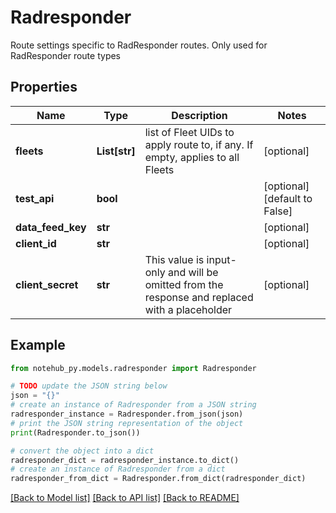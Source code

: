 # Radresponder

Route settings specific to RadResponder routes. Only used for RadResponder route types

## Properties

| Name              | Type          | Description                                                                                    | Notes                         |
| ----------------- | ------------- | ---------------------------------------------------------------------------------------------- | ----------------------------- |
| **fleets**        | **List[str]** | list of Fleet UIDs to apply route to, if any. If empty, applies to all Fleets                  | [optional]                    |
| **test_api**      | **bool**      |                                                                                                | [optional] [default to False] |
| **data_feed_key** | **str**       |                                                                                                | [optional]                    |
| **client_id**     | **str**       |                                                                                                | [optional]                    |
| **client_secret** | **str**       | This value is input-only and will be omitted from the response and replaced with a placeholder | [optional]                    |

## Example

```python
from notehub_py.models.radresponder import Radresponder

# TODO update the JSON string below
json = "{}"
# create an instance of Radresponder from a JSON string
radresponder_instance = Radresponder.from_json(json)
# print the JSON string representation of the object
print(Radresponder.to_json())

# convert the object into a dict
radresponder_dict = radresponder_instance.to_dict()
# create an instance of Radresponder from a dict
radresponder_from_dict = Radresponder.from_dict(radresponder_dict)
```

[[Back to Model list]](../README.md#documentation-for-models) [[Back to API list]](../README.md#documentation-for-api-endpoints) [[Back to README]](../README.md)
